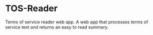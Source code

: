 # TOS-Reader
Terms of service reader web app. A web app that processes terms of service text and returns an easy to read summary.
